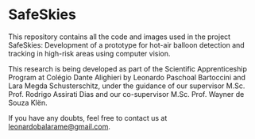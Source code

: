 # SafeSkies

This repository contains all the code and images used in the project SafeSkies: Development of a prototype for hot-air balloon detection and tracking in high-risk areas using computer vision.

This research is being developed as part of the Scientific Apprenticeship Program at Colégio Dante Alighieri by Leonardo Paschoal Bartoccini and Lara Megda Schusterschitz, under the guidance of our supervisor M.Sc. Prof. Rodrigo Assirati Dias and our co-supervisor M.Sc. Prof. Wayner de Souza Klën.

If you have any doubts, feel free to contact us at <leonardobalarame@gmail.com>.
